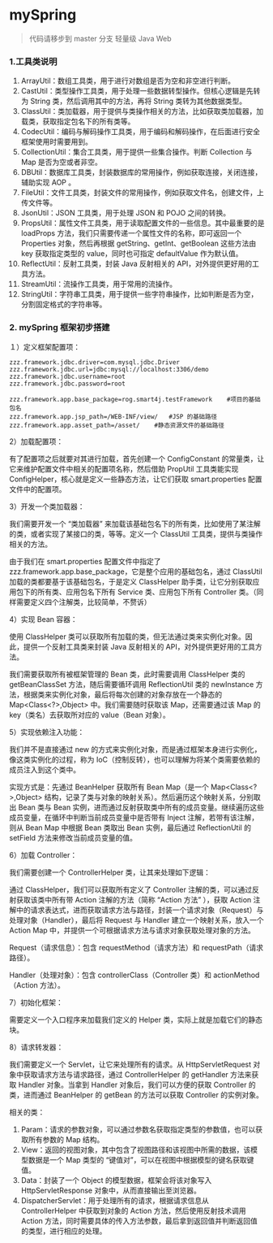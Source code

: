 # mySpring
> 代码请移步到 master 分支
轻量级 Java Web

### 1.工具类说明

1. ArrayUtil：数组工具类，用于进行对数组是否为空和非空进行判断。
2. CastUtil：类型操作工具类，用于处理一些数据转型操作。但核心逻辑是先转为 String 类，然后调用其中的方法，再将 String 类转为其他数据类型。
3. ClassUtil：类加载器，用于提供与类操作相关的方法，比如获取类加载器，加载类，获取指定包名下的所有类等。
4. CodecUtil：编码与解码操作工具类，用于编码和解码操作，在后面进行安全框架使用时需要用到。
5. CollectionUtil：集合工具类，用于提供一些集合操作。判断 Collection 与 Map 是否为空或者非空。
6. DBUtil：数据库工具类，封装数据库的常用操作，例如获取连接，关闭连接，辅助实现 AOP 。
7. FileUtil：文件工具类，封装文件的常用操作，例如获取文件名，创建文件，上传文件等。
8. JsonUtil：JSON 工具类，用于处理 JSON 和 POJO 之间的转换。
9. PropsUtil：属性文件工具类，用于读取配置文件的一些信息。其中最重要的是 loadProps  方法，我们只需要传递一个属性文件的名称，即可返回一个 Properties 对象，然后再根据 getString、getInt、getBoolean 这些方法由 key 获取指定类型的 value，同时也可指定 defaultValue 作为默认值。 
10. ReflectUtil：反射工具类，封装 Java 反射相关的 API，对外提供更好用的工具方法。
11. StreamUtil：流操作工具类，用于常用的流操作。
12. StringUtil：字符串工具类，用于提供一些字符串操作，比如判断是否为空，分割固定格式的字符串等。

### 2. mySpring 框架初步搭建

１）定义框架配置项：

```
zzz.framework.jdbc.driver=com.mysql.jdbc.Driver
zzz.framework.jdbc.url=jdbc:mysql://localhost:3306/demo
zzz.framework.jdbc.username=root
zzz.framework.jdbc.password=root

zzz.framework.app.base_package=rog.smart4j.testFramework    #项目的基础包名
zzz.framework.app.jsp_path=/WEB-INF/view/   #JSP 的基础路径
zzz.framework.app.asset_path=/asset/    #静态资源文件的基础路径
```

2）加载配置项：

有了配置项之后就要对其进行加载，首先创建一个 ConfigConstant 的常量类，让它来维护配置文件中相关的配置项名称，然后借助 PropUtil 工具类能实现 ConfigHelper，核心就是定义一些静态方法，让它们获取 smart.properties 配置文件中的配置项。

3）开发一个类加载器：

我们需要开发一个 “类加载器” 来加载该基础包名下的所有类，比如使用了某注解的类，或者实现了某接口的类，等等。定义一个 ClassUtil 工具类，提供与类操作相关的方法。

由于我们在 smart.properties 配置文件中指定了 zzz.framework.app.base_package，它是整个应用的基础包名，通过 ClassUtil 加载的类都要基于该基础包名，于是定义 ClassHelper 助手类，让它分别获取应用包下的所有类、应用包名下所有 Service 类、应用包下所有 Controller 类。（同样需要定义四个注解类，比较简单，不赘诉）

4）实现 Bean 容器：

使用 ClassHelper 类可以获取所有加载的类，但无法通过类来实例化对象。因此，提供一个反射工具类来封装 Java 反射相关的 API，对外提供更好用的工具方法。

我们需要获取所有被框架管理的 Bean 类，此时需要调用 ClassHelper 类的 getBeanClassSet 方法，随后需要循环调用 ReflectionUtil 类的 newInstance 方法，根据类来实例化对象，最后将每次创建的对象存放在一个静态的 Map<Class<?\>,Object\> 中。我们需要随时获取该 Map，还需要通过该 Map 的 key（类名）去获取所对应的 value（Bean 对象）。

5）实现依赖注入功能：

我们并不是直接通过 new 的方式来实例化对象，而是通过框架本身进行实例化，像这类实例化的过程，称为 IoC（控制反转），也可以理解为将某个类需要依赖的成员注入到这个类中。

实现方式是：先通过 BeanHelper 获取所有 Bean Map（是一个 Map<Class<?\>,Object\> 结构，记录了类与对象的映射关系）。然后遍历这个映射关系，分别取出 Bean 类与 Bean 实例，进而通过反射获取类中所有的成员变量。继续遍历这些成员变量，在循环中判断当前成员变量中是否带有 Inject 注解，若带有该注解，则从 Bean Map 中根据 Bean 类取出 Bean 实例，最后通过 ReflectionUtil 的 setField 方法来修改当前成员变量的值。

6）加载 Controller：

我们需要创建一个 ControllerHelper 类，让其来处理如下逻辑：

通过 ClassHelper，我们可以获取所有定义了 Controller 注解的类，可以通过反射获取该类中所有带 Action 注解的方法（简称 “Action 方法” ），获取 Action 注解中的请求表达式，进而获取请求方法与路径，封装一个请求对象（Request）与处理对象（Handler），最后将 Request 与 Handler 建立一个映射关系，放入一个 Action Map 中，并提供一个可根据请求方法与请求对象获取处理对象的方法。

Request（请求信息）：包含 requestMethod（请求方法）和 requestPath（请求路径）。

Handler（处理对象）：包含 controllerClass（Controller 类）和 actionMethod（Action 方法）。

7）初始化框架：

需要定义一个入口程序来加载我们定义的 Helper 类，实际上就是加载它们的静态块。

8）请求转发器：

我们需要定义一个 Servlet，让它来处理所有的请求。从 HttpServletRequest 对象中获取请求方法与请求路径，通过 ControllerHelper 的 getHandler 方法来获取 Handler 对象。当拿到 Handler 对象后，我们可以方便的获取 Controller 的类，进而通过 BeanHelper 的 getBean 的方法可以获取 Controller 的实例对象。

相关的类：

1. Param：请求的参数对象，可以通过参数名获取指定类型的参数值，也可以获取所有参数的 Map 结构。
2. View：返回的视图对象，其中包含了视图路径和该视图中所需的数据，该模型数据是一个 Map 类型的 “键值对”，可以在视图中根据模型的键名获取键值。
3. Data：封装了一个 Object 的模型数据，框架会将该对象写入 HttpServletResponse 对象中，从而直接输出至浏览器。
4. DispatcherServlet：用于处理所有的请求，根据请求信息从 ControllerHelper 中获取到对象的 Action 方法，然后使用反射技术调用 Action 方法，同时需要具体的传入方法参数，最后拿到返回值并判断返回值的类型，进行相应的处理。
